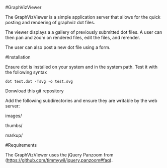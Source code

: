 #GraphVizViewer

The GraphVizViewer is a simple application server that allows for the quick posting and rendering of graphviz dot files.

The viewer displays a a gallery of previously submitted dot files.  A user can then pan and zoom on rendered files, edit the files, and rerender.

The user can also post a new dot file using a form.

#Installation

Ensure dot is installed on your system and in the system path.  Test it with the following syntax

```
dot test.dot -Tsvg -o test.svg
```

Donwload this git repository

Add the following subdirectories and ensure they are writable by the web server:

images/

thumbs/

markup/


#Requirements

The GraphVizViewer uses the jQuery Panzoom from (https://github.com/timmywil/jquery.panzoom#faq).
